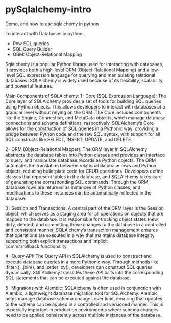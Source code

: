 # pySqlalchemy-intro
Demo, and how to use sqlalchemy in python


To interact with Databases in python:
  - Row SQL queries
  - SQL Query Builder
  - ORM: Object-Relational Mapping

Sqlalchemy
  is a popular Python library used for interacting with databases, It provides both a high-level ORM (Object-Relational Mapping) and a low-level SQL expression language for querying and manipulating relational databases. SQLAlchemy is widely used because of its flexibility, scalability, and powerful features.

 Main Components of SQLAlchemy:
  1- Core (SQL Expression Language):
      The Core layer of SQLAlchemy provides a set of tools for building SQL queries using Python objects. This allows developers to interact with databases at a granular level         without relying on the ORM. The Core includes components like the Engine, Connection, and MetaData objects, which manage database connections and schema definitions,             respectively.
      SQLAlchemy’s Core allows for the construction of SQL queries in a Pythonic way, providing a bridge between Python code and the raw SQL syntax, with support for all SQL           constructs like SELECT, INSERT, UPDATE, and DELETE.
  
  2- ORM (Object-Relational Mapper):
      The ORM layer in SQLAlchemy abstracts the database tables into Python classes and provides an interface to query and manipulate database records as Python objects. 
      The ORM automates the translation between relational database rows and Python objects, reducing boilerplate code for CRUD operations.
      Developers define classes that represent tables in the database, and SQLAlchemy takes care of generating the corresponding SQL commands. Through the ORM, database rows are 
      returned as instances of Python classes, and modifications to these instances can be automatically reflected in the database.
  
  3- Session and Transactions:
      A central part of the ORM layer is the Session object, which serves as a staging area for all operations on objects that are mapped to the database. It is responsible for        tracking object states (new, dirty, deleted) and committing those changes to the database in a controlled and consistent manner.
      SQLAlchemy’s transaction management ensures that operations are executed in a way that maintains database integrity, supporting both explicit transactions and implicit     
      commit/rollback functionality.
  
  4- Query API:
      The Query API in SQLAlchemy is used to construct and execute database queries in a more Pythonic way. Through methods like .filter(), .join(), and .order_by(), developers 
      can construct SQL queries dynamically. SQLAlchemy translates these API calls into the corresponding SQL statements that can be executed against the database.
  
  5- Migrations with Alembic:
      SQLAlchemy is often used in conjunction with Alembic, a lightweight database migration tool for SQLAlchemy. Alembic helps manage database schema changes over time, 
      ensuring that updates to the schema can be applied in a controlled and versioned manner. This is especially important in production environments where schema changes need
      to be applied consistently across multiple instances of the database.
